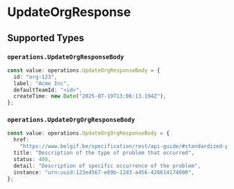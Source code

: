 # UpdateOrgResponse


## Supported Types

### `operations.UpdateOrgResponseBody`

```typescript
const value: operations.UpdateOrgResponseBody = {
  id: "org-123",
  label: "Acme Inc",
  defaultTeamId: "<id>",
  createTime: new Date("2025-07-19T13:06:13.194Z"),
};
```

### `operations.UpdateOrgOrgResponseBody`

```typescript
const value: operations.UpdateOrgOrgResponseBody = {
  href:
    "https://www.belgif.be/specification/rest/api-guide/#standardized-problem-types",
  title: "Description of the type of problem that occurred",
  status: 400,
  detail: "Description of specific occurrence of the problem",
  instance: "urn:uuid:123e4567-e89b-12d3-a456-426614174000",
};
```


